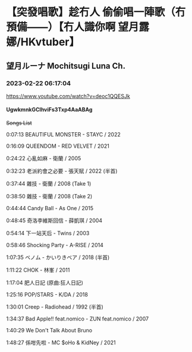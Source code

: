 # 【突發唱歌】趁冇人 偷偷唱一陣歌（冇預備——）【冇人識你啊 望月露娜/HKvtuber】

## 望月ルーナ  Mochitsugi Luna Ch.

### 2023-02-22 06:17:04

https://www.youtube.com/watch?v=deoc1QQESJk

#### UgwkmnkGClhviFs3Txp4AaABAg

~~Songs List~~

0:07:13 BEAUTIFUL MONSTER - STAYC / 2022

0:16:09 QUEENDOM - RED VELVET / 2021

0:24:22 心亂如麻 - 衛蘭 / 2005

0:32:23 老派約會之必要 - 張天賦 / 2022 (半首)

0:37:44 雜技 - 衛蘭 / 2008 (Take 1)

0:38:50 雜技 - 衛蘭 / 2008 (Take 2)

0:44:44 Candy Ball - As One / 2015

0:48:45 奇洛李維斯回信 - 薛凱琪 / 2004

0:54:14 下一站天后 - Twins / 2003

0:58:46 Shocking Party - A-RISE / 2014

1:07:35 ベノム - かいりきベア / 2018 (半首)

1:11:22 CHOK - 林峯 / 2011

1:17:04 肥人日記 (原曲:狂人日記)

1:25:16 POP/STARS - K/DA / 2018

1:30:01 Creep - Radiohead / 1992 (半首)

1:34:37 Bad Apple!! feat.nomico - ZUN feat.nomico / 2007

1:40:29 We Don't Talk About Bruno

1:48:27 係咁先啦 - MC $oHo & KidNey / 2021

